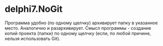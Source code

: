 # delphi7.NoGit
Программа удобно (по одному щелчку) архивирует папку в указанное место. Аналогично и разархивирует.
Смысл программы - создание копий проекта (папки) по одному щелчку (если, по любой причине, нельзя использовать Git).
